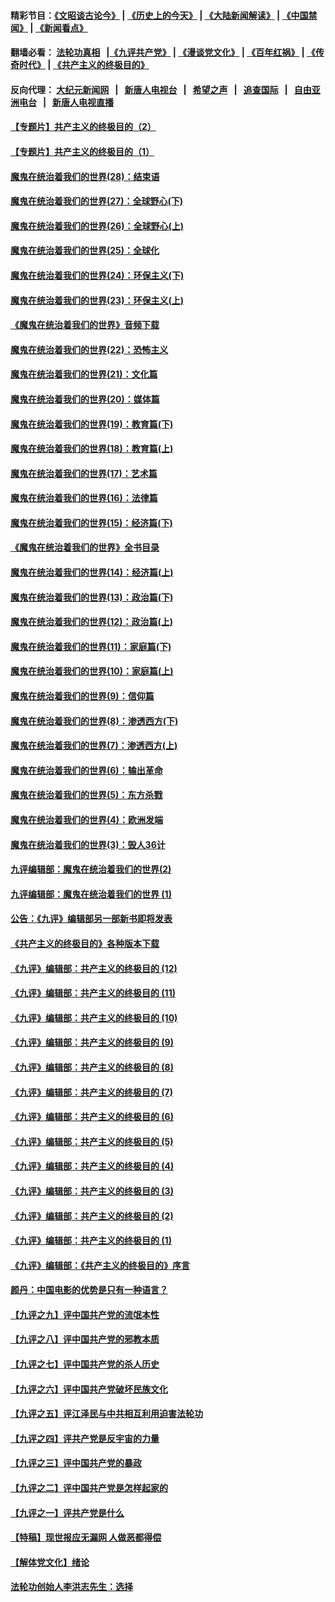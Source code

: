 #### 精彩节目：[《文昭谈古论今》](http://155.138.205.71/wenzhao) | [《历史上的今天》](http://155.138.205.71/today-in-history) | [《大陆新闻解读》](http://155.138.205.71/ntdtv-comedy) | [《中国禁闻》](http://155.138.205.71/ntdtv-news) | [《新闻看点》](http://155.138.205.71/news-insight) 

 #### 翻墙必看： [法轮功真相](http://155.138.205.71:10000/videos/truth.html) &nbsp;&nbsp;|[《九评共产党》](http://155.138.205.71:10000/videos/jiuping) | [《漫谈党文化》](http://155.138.205.71:10000/videos/mtdwh) | [《百年红祸》](http://155.138.205.71:10000/videos/bnhh) | [《传奇时代》](http://155.138.205.71:10000/videos/legend) | [《共产主义的终极目的》](http://155.138.205.71:10000/videos/res/zjmd) 

 #### 反向代理： [大纪元新闻网](http://155.138.205.71:10080/) &nbsp;&nbsp;|&nbsp;&nbsp; [新唐人电视台](http://155.138.205.71:8000/) &nbsp;&nbsp;|&nbsp;&nbsp; [希望之声](http://155.138.205.71:8200/) &nbsp;&nbsp;|&nbsp;&nbsp; [追查国际](http://155.138.205.71:10010/) &nbsp;&nbsp;|&nbsp;&nbsp; [自由亚洲电台](http://155.138.205.71:9800/) &nbsp;&nbsp;|&nbsp;&nbsp; [新唐人电视直播](http://155.138.205.71/) 

#### [【专题片】共产主义的终极目的（2）](../pages/nsc422/n11061941.md?t=02270336) 

#### [【专题片】共产主义的终极目的（1）](../pages/nsc422/n11047728.md?t=02270336) 

#### [魔鬼在统治着我们的世界(28)：结束语](../pages/nsc422/n10936246.md?t=02270336) 

#### [魔鬼在统治着我们的世界(27)：全球野心(下)](../pages/nsc422/n10928319.md?t=02270336) 

#### [魔鬼在统治着我们的世界(26)：全球野心(上)](../pages/nsc422/n10900318.md?t=02270336) 

#### [魔鬼在统治着我们的世界(25)：全球化](../pages/nsc422/n10788205.md?t=02270336) 

#### [魔鬼在统治着我们的世界(24)：环保主义(下)](../pages/nsc422/n10695307.md?t=02270336) 

#### [魔鬼在统治着我们的世界(23)：环保主义(上)](../pages/nsc422/n10688613.md?t=02270336) 

#### [《魔鬼在统治着我们的世界》音频下载](../pages/nsc422/n10635553.md?t=02270336) 

#### [魔鬼在统治着我们的世界(22)：恐怖主义](../pages/nsc422/n10614727.md?t=02270336) 

#### [魔鬼在统治着我们的世界(21)：文化篇](../pages/nsc422/n10597706.md?t=02270336) 

#### [魔鬼在统治着我们的世界(20)：媒体篇](../pages/nsc422/n10586579.md?t=02270336) 

#### [魔鬼在统治着我们的世界(19)：教育篇(下)](../pages/nsc422/n10564808.md?t=02270336) 

#### [魔鬼在统治着我们的世界(18)：教育篇(上)](../pages/nsc422/n10526970.md?t=02270336) 

#### [魔鬼在统治着我们的世界(17)：艺术篇](../pages/nsc422/n10499093.md?t=02270336) 

#### [魔鬼在统治着我们的世界(16)：法律篇](../pages/nsc422/n10485969.md?t=02270336) 

#### [魔鬼在统治着我们的世界(15)：经济篇(下)](../pages/nsc422/n10469975.md?t=02270336) 

#### [《魔鬼在统治着我们的世界》全书目录](../pages/nsc422/n10464261.md?t=02270336) 

#### [魔鬼在统治着我们的世界(14)：经济篇(上)](../pages/nsc422/n10457370.md?t=02270336) 

#### [魔鬼在统治着我们的世界(13)：政治篇(下)](../pages/nsc422/n10448270.md?t=02270336) 

#### [魔鬼在统治着我们的世界(12)：政治篇(上)](../pages/nsc422/n10444576.md?t=02270336) 

#### [魔鬼在统治着我们的世界(11)：家庭篇(下)](../pages/nsc422/n10440961.md?t=02270336) 

#### [魔鬼在统治着我们的世界(10)：家庭篇(上)](../pages/nsc422/n10435448.md?t=02270336) 

#### [魔鬼在统治着我们的世界(9)：信仰篇](../pages/nsc422/n10432159.md?t=02270336) 

#### [魔鬼在统治着我们的世界(8)：渗透西方(下)](../pages/nsc422/n10429603.md?t=02270336) 

#### [魔鬼在统治着我们的世界(7)：渗透西方(上)](../pages/nsc422/n10426013.md?t=02270336) 

#### [魔鬼在统治着我们的世界(6)：输出革命](../pages/nsc422/n10421536.md?t=02270336) 

#### [魔鬼在统治着我们的世界(5)：东方杀戮](../pages/nsc422/n10417707.md?t=02270336) 

#### [魔鬼在统治着我们的世界(4)：欧洲发端](../pages/nsc422/n10414890.md?t=02270336) 

#### [魔鬼在统治着我们的世界(3)：毁人36计](../pages/nsc422/n10411583.md?t=02270336) 

#### [九评编辑部：魔鬼在统治着我们的世界(2)](../pages/nsc422/n10410036.md?t=02270336) 

#### [九评编辑部：魔鬼在统治着我们的世界 (1)](../pages/nsc422/n10406825.md?t=02270336) 

#### [公告：《九评》编辑部另一部新书即将发表](../pages/nsc422/n10405104.md?t=02270336) 

#### [《共产主义的终极目的》各种版本下载](../pages/nsc422/n10022138.md?t=02270336) 

#### [《九评》编辑部：共产主义的终极目的 (12)](../pages/nsc422/n9933272.md?t=02270336) 

#### [《九评》编辑部：共产主义的终极目的 (11)](../pages/nsc422/n9924973.md?t=02270336) 

#### [《九评》编辑部：共产主义的终极目的 (10)](../pages/nsc422/n9920883.md?t=02270336) 

#### [《九评》编辑部：共产主义的终极目的 (9)](../pages/nsc422/n9916363.md?t=02270336) 

#### [《九评》编辑部：共产主义的终极目的 (8)](../pages/nsc422/n9912488.md?t=02270336) 

#### [《九评》编辑部：共产主义的终极目的 (7)](../pages/nsc422/n9901176.md?t=02270336) 

#### [《九评》编辑部：共产主义的终极目的 (6)](../pages/nsc422/n9899359.md?t=02270336) 

#### [《九评》编辑部：共产主义的终极目的 (5)](../pages/nsc422/n9893174.md?t=02270336) 

#### [《九评》编辑部：共产主义的终极目的 (4)](../pages/nsc422/n9891246.md?t=02270336) 

#### [《九评》编辑部：共产主义的终极目的 (3)](../pages/nsc422/n9879879.md?t=02270336) 

#### [《九评》编辑部：共产主义的终极目的 (2)](../pages/nsc422/n9876205.md?t=02270336) 

#### [《九评》编辑部：共产主义的终极目的 (1)](../pages/nsc422/n9865857.md?t=02270336) 

#### [《九评》编辑部：《共产主义的终极目的》序言](../pages/nsc422/n9862666.md?t=02270336) 

#### [颜丹：中国电影的优势是只有一种语言？](../pages/nsc422/n9583062.md?t=02270336) 

#### [【九评之九】评中国共产党的流氓本性](../pages/nsc422/n737542.md?t=02270336) 

#### [【九评之八】评中国共产党的邪教本质](../pages/nsc422/n735942.md?t=02270336) 

#### [【九评之七】评中国共产党的杀人历史](../pages/nsc422/n733806.md?t=02270336) 

#### [【九评之六】评中国共产党破坏民族文化](../pages/nsc422/n731667.md?t=02270336) 

#### [【九评之五】评江泽民与中共相互利用迫害法轮功](../pages/nsc422/n730058.md?t=02270336) 

#### [【九评之四】评共产党是反宇宙的力量](../pages/nsc422/n727814.md?t=02270336) 

#### [【九评之三】评中国共产党的暴政](../pages/nsc422/n725597.md?t=02270336) 

#### [【九评之二】评中国共产党是怎样起家的](../pages/nsc422/n723946.md?t=02270336) 

#### [【九评之一】评共产党是什么](../pages/nsc422/n722529.md?t=02270336) 

#### [【特稿】现世报应无漏网 人做恶都得偿](../pages/nsc422/n4215167.md?t=02270336) 

#### [【解体党文化】绪论](../pages/nsc422/n1449356.md?t=02270336) 

#### [法轮功创始人李洪志先生：选择](../pages/nsc422/n3580738.md?t=02270336) 

